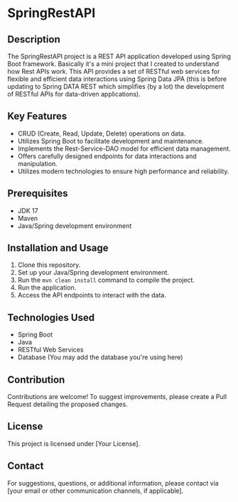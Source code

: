 # SpringRestAPI

## Description
The SpringRestAPI project is a REST API application developed using Spring Boot framework. Basically it's a mini project that I created to understand how Rest APIs work. This API provides a set of RESTful web services for flexible and efficient data interactions using Spring Data JPA (this is before updating to Spring DATA REST which simplifies (by a lot) the development of RESTful APIs for data-driven applications).

## Key Features
- CRUD (Create, Read, Update, Delete) operations on data.
- Utilizes Spring Boot to facilitate development and maintenance.
- Implements the Rest-Service-DAO model for efficient data management.
- Offers carefully designed endpoints for data interactions and manipulation.
- Utilizes modern technologies to ensure high performance and reliability.

## Prerequisites
- JDK 17
- Maven
- Java/Spring development environment

## Installation and Usage
1. Clone this repository.
2. Set up your Java/Spring development environment.
3. Run the `mvn clean install` command to compile the project.
4. Run the application.
5. Access the API endpoints to interact with the data.

## Technologies Used
- Spring Boot
- Java
- RESTful Web Services
- Database (You may add the database you're using here)

## Contribution
Contributions are welcome! To suggest improvements, please create a Pull Request detailing the proposed changes.

## License
This project is licensed under [Your License].

## Contact
For suggestions, questions, or additional information, please contact via [your email or other communication channels, if applicable].
